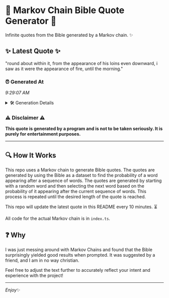 # 📖 Markov Chain Bible Quote Generator 📖

Infinite quotes from the Bible generated by a Markov chain. ✨

## ✨ Latest Quote ✨
"round about within it, from the appearance of his loins even downward, i saw as it were the appearance of fire, until the morning."

### ⏰ Generated At
*9:29:07 AM*

<details>
    <summary>🛠️ Generation Details</summary>
    <p>
        <strong>🌱 Seed:</strong> round<br>
        <strong>🔄 Iterations:</strong> 23<br>
        <strong>📜 Context History:</strong><br>[ round ]: about<br>[ round, about ]: within<br>[ round, about, within ]: it,<br>[ round, about, within, it, ]: from<br>[ round, about, within, it,, from ]: the<br>[ round, about, within, it,, from, the ]: appearance<br>[ about, within, it,, from, the, appearance ]: of<br>[ within, it,, from, the, appearance, of ]: his<br>[ it,, from, the, appearance, of, his ]: loins<br>[ from, the, appearance, of, his, loins ]: even<br>[ the, appearance, of, his, loins, even ]: downward,<br>[ appearance, of, his, loins, even, downward, ]: i<br>[ of, his, loins, even, downward,, i ]: saw<br>[ his, loins, even, downward,, i, saw ]: as<br>[ loins, even, downward,, i, saw, as ]: it<br>[ even, downward,, i, saw, as, it ]: were<br>[ downward,, i, saw, as, it, were ]: the<br>[ i, saw, as, it, were, the ]: appearance<br>[ saw, as, it, were, the, appearance ]: of<br>[ as, it, were, the, appearance, of ]: fire,<br>[ it, were, the, appearance, of, fire, ]: until<br>[ were, the, appearance, of, fire,, until ]: the<br>[ the, appearance, of, fire,, until, the ]: morning.<br>
    </p>
</details>

### ⚠️ Disclaimer ⚠️
**This quote is generated by a program and is not to be taken seriously. It is purely for entertainment purposes.**

---

## 🔍 How It Works

This repo uses a Markov chain to generate Bible quotes. The quotes are generated by using the Bible as a dataset to find the probability of a word appearing after a sequence of words. The quotes are generated by starting with a random word and then selecting the next word based on the probability of it appearing after the current sequence of words. This process is repeated until the desired length of the quote is reached.

This repo will update the latest quote in this README every 10 minutes. ⏳

All code for the actual Markov chain is in `index.ts`.

## ❓ Why

I was just messing around with Markov Chains and found that the Bible surprisingly yielded good results when prompted. 
It was suggested by a friend, and I am in no way christian.

Feel free to adjust the text further to accurately reflect your intent and experience with the project!

---

*Enjoy*✨
